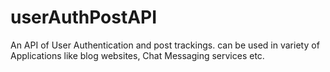 # userAuthPostAPI
An API of User Authentication and post trackings. can be used in variety of Applications like blog websites, Chat Messaging services etc.
